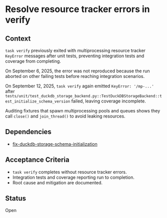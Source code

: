 # Resolve resource tracker errors in verify

## Context
`task verify` previously exited with multiprocessing resource tracker
`KeyError` messages after unit tests, preventing integration tests and
coverage from completing.

On September 6, 2025, the error was not reproduced because the run aborted on
other failing tests before reaching integration scenarios.

On September 12, 2025, `task verify` again emitted `KeyError: '/mp-...'` after
`tests/unit/test_duckdb_storage_backend.py::TestDuckDBStorageBackend::test_initialize_schema_version`
failed, leaving coverage incomplete.

Auditing fixtures that spawn multiprocessing pools and queues shows they call
`close()` and `join_thread()` to avoid leaking resources.

## Dependencies
- [fix-duckdb-storage-schema-initialization](fix-duckdb-storage-schema-initialization.md)

## Acceptance Criteria
- `task verify` completes without resource tracker errors.
- Integration tests and coverage reporting run to completion.
- Root cause and mitigation are documented.

## Status
Open
